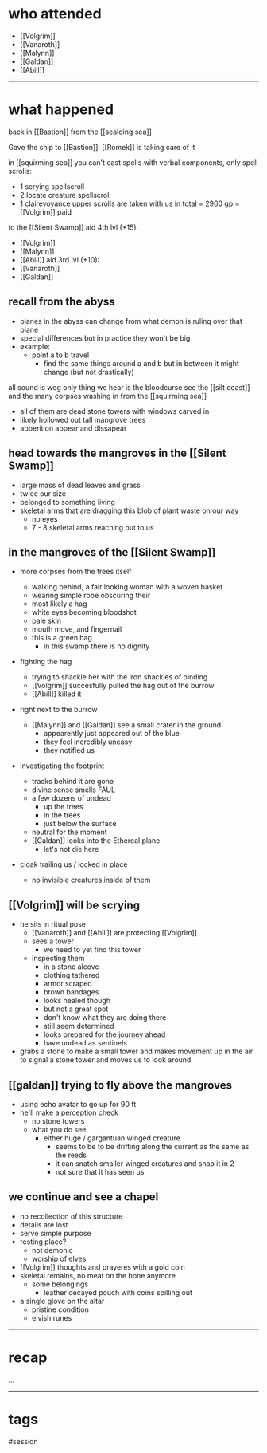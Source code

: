 # who attended

- [[Volgrim]]
- [[Vanaroth]]
- [[Malynn]]
- [[Galdan]]
- [[Abill]]

---
# what happened

back in [[Bastion]] from the [[scalding sea]]

Gave the ship to [[Bastion]]: [[Romek]] is taking care of it

in [[squirming sea]] you can't cast spells with verbal components, only spell scrolls:
- 1 scrying spellscroll
- 2 locate creature spellscroll
- 1 clairevoyance
upper scrolls are taken with us
in total = 2960 gp = [[Volgrim]] paid

to the [[Silent Swamp]]
aid 4th lvl (+15):
- [[Volgrim]]
- [[Malynn]]
- [[Abill]]
aid 3rd lvl (+10):
- [[Vanaroth]]
- [[Galdan]]

## recall from the abyss
- planes in the abyss can change from what demon is ruling over that plane
- special differences but in practice they won't be big
- example:
	- point a to b travel
		- find the same things around a and b but in between it might change (but not drastically)

all sound is weg
only thing we hear is the bloodcurse
see the [[silt coast]] and the many corpses washing in from the [[squirming sea]]
- all of them are dead
stone towers with windows carved in
- likely hollowed out
tall mangrove trees
- abberition appear and dissapear

## head towards the mangroves in the [[Silent Swamp]]
- large mass of dead leaves and grass
- twice our size
- belonged to something living
- skeletal arms that are dragging this blob of plant waste on our way
	- no eyes
	- 7 - 8 skeletal arms reaching out to us

## in the mangroves of the [[Silent Swamp]]
- more corpses from the trees itself
	- walking behind, a fair looking woman with a woven basket
	- wearing simple robe obscuring their  
	- most likely a hag
	- white eyes becoming bloodshot
	- pale skin
	- mouth move, and fingernail 
	- this is a green hag
		- in this swamp there is no dignity

- fighting the hag
	- trying to shackle her with the iron shackles of binding
	- [[Volgrim]] succesfully pulled the hag out of the burrow
	- [[Abill]] killed it

- right next to the burrow 
	- [[Malynn]] and [[Galdan]] see a small crater in the ground
		- appearently just appeared out of the blue
		- they feel incredibly uneasy
		- they notified us

- investigating the footprint
	- tracks behind it are gone
	- divine sense smells FAUL
	- a few dozens of undead
		- up the trees
		- in the trees
		- just below the surface
	- neutral for the moment
	- [[Galdan]] looks into the Ethereal plane
		- let's not die here

- cloak trailing us / locked in place
	- no invisible creatures inside of them

## [[Volgrim]] will be scrying
- he sits in ritual pose
	- [[Vanaroth]] and [[Abill]] are protecting [[Volgrim]]
	- sees a tower
		- we need to yet find this tower
	- inspecting them
		- in a stone alcove
		- clothing tathered
		- armor scraped
		- brown bandages
		- looks healed though
		- but not a great spot
		- don't know what they are doing there
		- still seem determined
		- looks prepared for the journey ahead
		- have undead as sentinels
- grabs a stone to make a small tower and makes movement up in the air to signal a stone tower and moves us to look around

## [[galdan]] trying to fly above the mangroves
- using echo avatar to go up for 90 ft
- he'll make a perception check
	- no stone towers
	- what you do see
		- either huge / gargantuan winged creature
			- seems to be to be drifting along the current as the same as the reeds
			- it can snatch smaller winged creatures and snap it in 2
			- not sure that it has seen us

## we continue and see a chapel
- no recollection of this structure
- details are lost
- serve simple purpose
- resting place?
	- not demonic
	- worship of elves
- [[Volgrim]] thoughts and prayeres with a gold coin
- skeletal remains, no meat on the bone anymore
	- some belongings
		- leather decayed pouch with coins spilling out
- a single glove on the altar
	- pristine condition
	- elvish runes



---
# recap

...

---
# tags

#session
